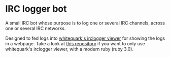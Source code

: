 # IRC logger bot
A small IRC bot whose purpose is to log one or several IRC channels, across one or several IRC networks.

Designed to fed logs into [whitequark's irclogger viewer](https://github.com/whitequark/irclogger) for showing the logs in a webpage.
Take a look at [this repository](https://github.com/lejonet/irclogger-viewer) if you want to only use whitequark's irclogger viewer, with a modern ruby (ruby 3.0).
